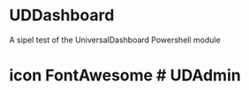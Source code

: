 # UDDashboard
A sipel test of the UniversalDashboard Powershell module


# icon FontAwesome #   U D A d m i n 
